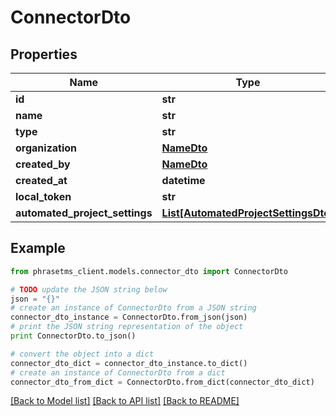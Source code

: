 # ConnectorDto

## Properties

| Name                           | Type                                                                    | Description | Notes      |
| ------------------------------ | ----------------------------------------------------------------------- | ----------- | ---------- |
| **id**                         | **str**                                                                 |             | [optional] |
| **name**                       | **str**                                                                 |             | [optional] |
| **type**                       | **str**                                                                 |             | [optional] |
| **organization**               | [**NameDto**](NameDto.md)                                               |             | [optional] |
| **created_by**                 | [**NameDto**](NameDto.md)                                               |             | [optional] |
| **created_at**                 | **datetime**                                                            |             | [optional] |
| **local_token**                | **str**                                                                 |             | [optional] |
| **automated_project_settings** | [**List[AutomatedProjectSettingsDto]**](AutomatedProjectSettingsDto.md) |             | [optional] |

## Example

```python
from phrasetms_client.models.connector_dto import ConnectorDto

# TODO update the JSON string below
json = "{}"
# create an instance of ConnectorDto from a JSON string
connector_dto_instance = ConnectorDto.from_json(json)
# print the JSON string representation of the object
print ConnectorDto.to_json()

# convert the object into a dict
connector_dto_dict = connector_dto_instance.to_dict()
# create an instance of ConnectorDto from a dict
connector_dto_from_dict = ConnectorDto.from_dict(connector_dto_dict)
```

[[Back to Model list]](../README.md#documentation-for-models) [[Back to API list]](../README.md#documentation-for-api-endpoints) [[Back to README]](../README.md)

